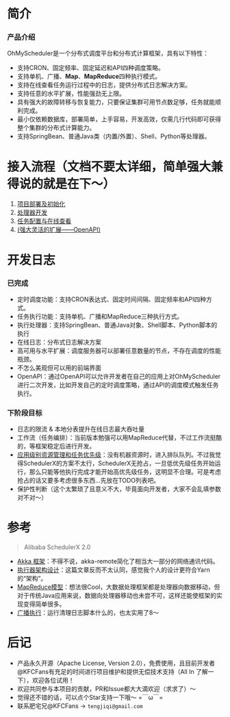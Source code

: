 # 简介
### 产品介绍
OhMyScheduler是一个分布式调度平台和分布式计算框架，具有以下特性：
* 支持CRON、固定频率、固定延迟和API四种调度策略。
* 支持单机、广播、**Map**、**MapReduce**四种执行模式。
* 支持在线查看任务运行过程中的日志，提供分布式日志解决方案。
* 支持任意的水平扩展，性能强劲无上限。
* 具有强大的故障转移与恢复能力，只要保证集群可用节点数足够，任务就能顺利完成。
* 最小仅依赖数据库，部署简单，上手容易，开发高效，仅需几行代码即可获得整个集群的分布式计算能力。
* 支持SpringBean、普通Java类（内置/外置）、Shell、Python等处理器。

# 接入流程（文档不要太详细，简单强大兼得说的就是在下～）
1. [项目部署及初始化](./others/doc/SystemInitGuide.md)
2. [处理器开发](./others/doc/ProcessorDevGuide.md)
3. [任务配置与在线查看](./others/doc/ConsoleGuide.md)
4. [(强大灵活的扩展——OpenAPI)](./others/doc/OpenApiGuide.md)


# 开发日志
### 已完成
* 定时调度功能：支持CRON表达式、固定时间间隔、固定频率和API四种方式。
* 任务执行功能：支持单机、广播和MapReduce三种执行方式。
* 执行处理器：支持SpringBean、普通Java对象、Shell脚本、Python脚本的执行
* 在线日志：分布式日志解决方案
* 高可用与水平扩展：调度服务器可以部署任意数量的节点，不存在调度的性能瓶颈。
* 不怎么美观但可以用的前端界面
* OpenAPI：通过OpenAPI可以允许开发者在自己的应用上对OhMyScheduler进行二次开发，比如开发自己的定时调度策略，通过API的调度模式触发任务执行。

### 下阶段目标
* 日志的限流 & 本地分表提升在线日志最大吞吐量
* 工作流（任务编排）：当前版本勉强可以用MapReduce代替，不过工作流挺酷的，等框架稳定后进行开发。
* [应用级别资源管理和任务优先级](https://yq.aliyun.com/articles/753141?spm=a2c4e.11153959.teamhomeleft.1.696d60c9vt9lLx)：没有机器资源时，进入排队队列。不过我觉得SchedulerX的方案不太行，SchedulerX无抢占，一旦低优先级任务开始运行，那么只能等他执行完成才能开始高优先级任务，这明显不合理。可是考虑抢占的话又要多考虑很多东西...先放在TODO列表吧。
* 保护性判断（这个太繁琐了且意义不大，毕竟面向开发者，大家不会乱填参数对不对～）

# 参考
>Alibaba SchedulerX 2.0

* [Akka 框架](https://yq.aliyun.com/articles/709946?spm=a2c4e.11153959.teamhomeleft.67.6a0560c9bZEnZq)：不得不说，akka-remote简化了相当大一部分的网络通讯代码。
* [执行器架构设计](https://yq.aliyun.com/articles/704121?spm=a2c4e.11153959.teamhomeleft.97.371960c9qhB1mB)：这篇文章反而不太认同，感觉我个人的设计更符合Yarn的“架构”。
* [MapReduce模型](https://yq.aliyun.com/articles/706820?spm=a2c4e.11153959.teamhomeleft.83.6a0560c9bZEnZq)：想法很Cool，大数据处理框架都是处理器向数据移动，但对于传统Java应用来说，数据向处理器移动也未尝不可，这样还能使框架的实现变得简单很多。
* [广播执行](https://yq.aliyun.com/articles/716203?spm=a2c4e.11153959.teamhomeleft.40.371960c9qhB1mB)：运行清理日志脚本什么的，也太实用了8～

# 后记
* 产品永久开源（Apache License, Version 2.0），免费使用，且目前开发者@KFCFans有充足的时间进行项目维护和提供无偿技术支持（All In 了解一下），欢迎各位试用！
* 欢迎共同参与本项目的贡献，PR和Issue都大大滴欢迎（求求了）～
* 觉得还不错的话，可以点个Star支持一下哦～ =￣ω￣=
* 联系肥宅兄@KFCFans -> `tengjiqi@gmail.com`